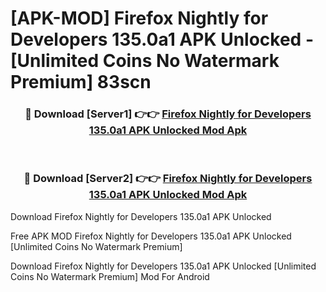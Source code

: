 # [APK-MOD] Firefox Nightly for Developers 135.0a1 APK Unlocked - [Unlimited Coins No Watermark Premium] 83scn



<div align="center">
<h3>🔴 Download [Server1] 👉👉 <a href="https://momento.my/?title=Firefox_Nightly_for_Developers_135.0a1_APK_Unlocked">Firefox Nightly for Developers 135.0a1 APK Unlocked Mod Apk</a></h3><br>

<h3>🔴 Download [Server2] 👉👉 <a href="https://momento.my/?title=Firefox_Nightly_for_Developers_135.0a1_APK_Unlocked">Firefox Nightly for Developers 135.0a1 APK Unlocked Mod Apk</a></h3>
</div>



Download Firefox Nightly for Developers 135.0a1 APK Unlocked 

Free APK MOD Firefox Nightly for Developers 135.0a1 APK Unlocked [Unlimited Coins No Watermark Premium]

Download Firefox Nightly for Developers 135.0a1 APK Unlocked [Unlimited Coins No Watermark Premium] Mod For Android
